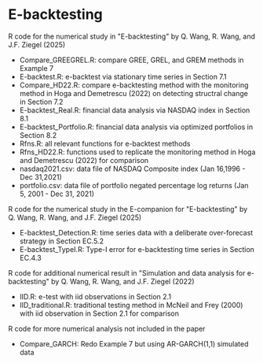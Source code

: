 # E-backtesting
R code for the numerical study in "E-backtesting" by Q. Wang, R. Wang, and J.F. Ziegel (2025)

* Compare_GREEGREL.R: compare GREE, GREL, and GREM methods in Example 7
* E-backtest.R: e-backtest via stationary time series in Section 7.1
* Compare_HD22.R: compare e-backtesting method with the monitoring method in Hoga and Demetrescu (2022) on detecting structral change in Section 7.2
* E-backtest_Real.R: financial data analysis via NASDAQ index in Section 8.1
* E-backtest_Portfolio.R: financial data analysis via optimized portfolios in Section 8.2
* Rfns.R: all relevant functions for e-backtest methods
* Rfns_HD22.R: functions used to replicate the monitoring method in Hoga and Demetrescu (2022) for comparison
* nasdaq2021.csv: data file of NASDAQ Composite index (Jan 16,1996 - Dec 31,2021)
* portfolio.csv: data file of portfolio negated percentage log returns (Jan 5, 2001 - Dec 31, 2021)

R code for the numerical study in the E-companion for "E-backtesting" by Q. Wang, R. Wang, and J.F. Ziegel (2025)

* E-backtest_Detection.R: time series data with a deliberate over-forecast strategy in Section EC.5.2
* E-backtest_TypeI.R: Type-I error for e-backtesting time series in Section EC.4.3

R code for additional numerical result in "Simulation and data analysis for e-backtesting" by Q. Wang, R. Wang, and J.F. Ziegel (2022)

* IID.R: e-test with iid observations in Section 2.1
* IID_traditional.R: traditional testing method in McNeil and Frey (2000) with iid observation in Section 2.1 for comparison

R code for more numerical analysis not included in the paper

* Compare_GARCH: Redo Example 7 but using AR-GARCH(1,1) simulated data
